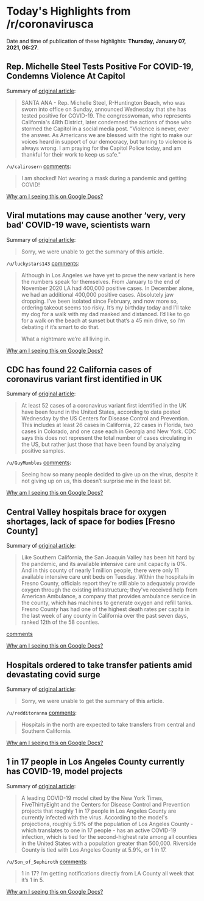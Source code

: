 # Today's Highlights from /r/coronavirusca

Date and time of publication of these highlights: **Thursday, January 07, 2021, 06:27**.

## Rep. Michelle Steel Tests Positive For COVID-19, Condemns Violence At Capitol

Summary of [original article](https://losangeles.cbslocal.com/2021/01/06/rep-michelle-steel-tests-positive-covid-19/):

> SANTA ANA - Rep. Michelle Steel, R-Huntington Beach, who was sworn into office on Sunday, announced Wednesday that she has tested positive for COVID-19. The congresswoman, who represents California's 48th District, later condemned the actions of those who stormed the Capitol in a social media post. "Violence is never, ever the answer. As Americans we are blessed with the right to make our voices heard in support of our democracy, but turning to violence is always wrong. I am praying for the Capitol Police today, and am thankful for their work to keep us safe."

`/u/calirosern` [comments](https://www.reddit.com/r/CoronavirusCA/comments/ks0wu3/rep_michelle_steel_tests_positive_for_covid19/):

> I am shocked! Not wearing a mask during a pandemic and getting COVID!

[Why am I seeing this on Google Docs?](https://docs.google.com/document/d/1Dc6We63vOXIZsc0op-Bt4abqkYjXzOigalQqFxmvvbM/edit?usp=sharing)

## Viral mutations may cause another ‘very, very bad’ COVID-19 wave, scientists warn

Summary of [original article](https://www.sciencemag.org/news/2021/01/viral-mutations-may-cause-another-very-very-bad-covid-19-wave-scientists-warn):

> Sorry, we were unable to get the summary of this article.

`/u/luckystars143` [comments](https://www.reddit.com/r/CoronavirusCA/comments/krqdnf/viral_mutations_may_cause_another_very_very_bad/):

> Although in Los Angeles we have yet to prove the new variant is here the numbers speak for themselves. From January to the end of November 2020 LA had 400,000 positive cases. In December alone, we had an additional 400,000 positive cases. Absolutely jaw dropping. I’ve been isolated since February, and now more so, ordering takeout seems too risky. It’s my birthday today and I’ll take my dog for a walk with my dad masked and distanced.  I’d like to go for a walk on the beach at sunset but that’s a 45 min drive, so I’m debating if it’s smart to do that.  
> 
> What a nightmare we’re all living in.

[Why am I seeing this on Google Docs?](https://docs.google.com/document/d/1Dc6We63vOXIZsc0op-Bt4abqkYjXzOigalQqFxmvvbM/edit?usp=sharing)

## CDC has found 22 California cases of coronavirus variant first identified in UK

Summary of [original article](https://www.mercurynews.com/2021/01/07/cdc-reports-22-california-cases-of-coronavirus-variant-first-identified-in-uk/):

> At least 52 cases of a coronavirus variant first identified in the UK have been found in the United States, according to data posted Wednesday by the US Centers for Disease Control and Prevention. This includes at least 26 cases in California, 22 cases in Florida, two cases in Colorado, and one case each in Georgia and New York. CDC says this does not represent the total number of cases circulating in the US, but rather just those that have been found by analyzing positive samples.

`/u/GuyMumbles` [comments](https://www.reddit.com/r/CoronavirusCA/comments/ksdf94/cdc_has_found_22_california_cases_of_coronavirus/):

> Seeing how so many people decided to give up on the virus, despite it not giving up on us, this doesn’t surprise me in the least bit.

[Why am I seeing this on Google Docs?](https://docs.google.com/document/d/1Dc6We63vOXIZsc0op-Bt4abqkYjXzOigalQqFxmvvbM/edit?usp=sharing)

## Central Valley hospitals brace for oxygen shortages, lack of space for bodies [Fresno County]

Summary of [original article](https://www.latimes.com/california/story/2021-01-06/central-valley-hospitals-brace-for-oxygen-shortages-lack-of-space-for-bodies):

> Like Southern California, the San Joaquin Valley has been hit hard by the pandemic, and its available intensive care unit capacity is 0%. And in this county of nearly 1 million people, there were only 11 available intensive care unit beds on Tuesday. Within the hospitals in Fresno County, officials report they're still able to adequately provide oxygen through the existing infrastructure; they've received help from American Ambulance, a company that provides ambulance service in the county, which has machines to generate oxygen and refill tanks. Fresno County has had one of the highest death rates per capita in the last week of any county in California over the past seven days, ranked 12th of the 58 counties.

[comments](https://www.reddit.com/r/CoronavirusCA/comments/kruuv4/central_valley_hospitals_brace_for_oxygen/)

[Why am I seeing this on Google Docs?](https://docs.google.com/document/d/1Dc6We63vOXIZsc0op-Bt4abqkYjXzOigalQqFxmvvbM/edit?usp=sharing)

## Hospitals ordered to take transfer patients amid devastating covid surge

Summary of [original article](https://www.theguardian.com/us-news/2021/jan/06/california-coronavirus-hospitals-transfer-patients):

> Sorry, we were unable to get the summary of this article.

`/u/redditoranna` [comments](https://www.reddit.com/r/CoronavirusCA/comments/ks35xs/hospitals_ordered_to_take_transfer_patients_amid/):

> Hospitals in the north are expected to take transfers from central and Southern California.

[Why am I seeing this on Google Docs?](https://docs.google.com/document/d/1Dc6We63vOXIZsc0op-Bt4abqkYjXzOigalQqFxmvvbM/edit?usp=sharing)

## 1 in 17 people in Los Angeles County currently has COVID-19, model projects

Summary of [original article](https://www.sfgate.com/bayarea/article/Los-Angeles-County-COVID-data-1-in-17-hospitals-15848658.php):

> A leading COVID-19 model cited by the New York Times, FiveThirtyEight and the Centers for Disease Control and Prevention projects that roughly 1 in 17 people in Los Angeles County are currently infected with the virus. According to the model's projections, roughly 5.9% of the population of Los Angeles County - which translates to one in 17 people - has an active COVID-19 infection, which is tied for the second-highest rate among all counties in the United States with a population greater than 500,000. Riverside County is tied with Los Angeles County at 5.9%, or 1 in 17.

`/u/Son_of_Sephiroth` [comments](https://www.reddit.com/r/CoronavirusCA/comments/krc8or/1_in_17_people_in_los_angeles_county_currently/):

> 1 in 17?  I’m getting notifications directly from LA County all week that it’s 1 in 5.

[Why am I seeing this on Google Docs?](https://docs.google.com/document/d/1Dc6We63vOXIZsc0op-Bt4abqkYjXzOigalQqFxmvvbM/edit?usp=sharing)

